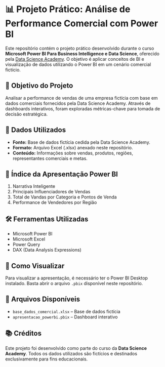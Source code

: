 
# 📊 Projeto Prático: Análise de Performance Comercial com Power BI

Este repositório contém o projeto prático desenvolvido durante o curso **Microsoft Power BI Para Business Intelligence e Data Science**, oferecido pela [Data Science Academy](https://www.datascienceacademy.com.br/). O objetivo é aplicar conceitos de BI e visualização de dados utilizando o Power BI em um cenário comercial fictício.

## 🧠 Objetivo do Projeto

Analisar a performance de vendas de uma empresa fictícia com base em dados comerciais fornecidos pela Data Science Academy. Através de dashboards interativos, foram exploradas métricas-chave para tomada de decisão estratégica.

## 📁 Dados Utilizados

- **Fonte:** Base de dados fictícia cedida pela Data Science Academy.
- **Formato:** Arquivo Excel (.xlsx) anexado neste repositório.
- **Conteúdo:** Informações sobre vendas, produtos, regiões, representantes comerciais e metas.

## 🧭 Índice da Apresentação Power BI

1. Narrativa Inteligente
2. Principais Influenciadores de Vendas
3. Total de Vandas por Categoria e Pontos de Venda
4. Performance de Vendedores por Região 

## 🛠️ Ferramentas Utilizadas

- Microsoft Power BI
- Microsoft Excel
- Power Query
- DAX (Data Analysis Expressions)

## 📌 Como Visualizar

Para visualizar a apresentação, é necessário ter o Power BI Desktop instalado. Basta abrir o arquivo `.pbix` disponível neste repositório.

## 📎 Arquivos Disponíveis

- `base_dados_comercial.xlsx` – Base de dados fictícia
- `apresentacao_powerbi.pbix` – Dashboard interativo

## 📚 Créditos

Este projeto foi desenvolvido como parte do curso da **Data Science Academy**. Todos os dados utilizados são fictícios e destinados exclusivamente para fins educacionais.

